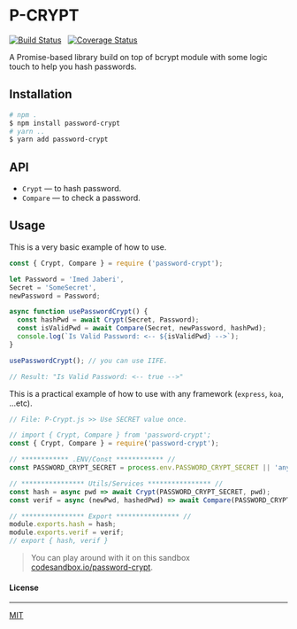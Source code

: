 # P-CRYPT 

[![Build Status](https://travis-ci.org/3imed-jaberi/p-crypt.svg?branch=master)](https://travis-ci.org/3imed-jaberi/p-crypt) &nbsp; 
[![Coverage Status](https://coveralls.io/repos/github/3imed-jaberi/p-crypt/badge.svg?branch=master)](https://coveralls.io/github/3imed-jaberi/p-crypt?branch=master)

A Promise-based library build on top of bcrypt module with some logic touch to help you hash passwords.


## Installation 

```bash
# npm .
$ npm install password-crypt
# yarn ..
$ yarn add password-crypt
```


## API

  - `Crypt` &mdash; to hash password.
  - `Compare` &mdash; to check a password.


## Usage 

This is a very basic example of how to use.

```js
const { Crypt, Compare } = require ('password-crypt');

let Password = 'Imed Jaberi',
Secret = 'SomeSecret',
newPassword = Password;

async function usePasswordCrypt() {
  const hashPwd = await Crypt(Secret, Password);
  const isValidPwd = await Compare(Secret, newPassword, hashPwd);
  console.log(`Is Valid Password: <-- ${isValidPwd} -->`);
}

usePasswordCrypt(); // you can use IIFE.

// Result: "Is Valid Password: <-- true -->"
```

This is a practical example of how to use with any framework (`express`, `koa`, ...etc). 

```js
// File: P-Crypt.js >> Use SECRET value once.

// import { Crypt, Compare } from 'password-crypt';
const { Crypt, Compare } = require('password-crypt');

// ************ .ENV/Const ************ //
const PASSWORD_CRYPT_SECRET = process.env.PASSWORD_CRYPT_SECRET || 'anyPasswordCryptSecret';

// **************** Utils/Services **************** //
const hash = async pwd => await Crypt(PASSWORD_CRYPT_SECRET, pwd);
const verif = async (newPwd, hashedPwd) => await Compare(PASSWORD_CRYPT_SECRET, newPwd, hashedPwd);

// **************** Export **************** //
module.exports.hash = hash;
module.exports.verif = verif;
// export { hash, verif }
```

> You can play around with it on this sandbox [codesandbox.io/password-crypt](https://codesandbox.io/s/password-crypt-wtkbo).


#### License
---

[MIT](LICENSE) 